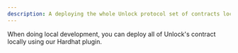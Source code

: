 ```yaml
---
description: A deploying the whole Unlock protocol set of contracts locally
---
```


When doing local development, you can deploy all of Unlock's contract locally using our Hardhat plugin.
